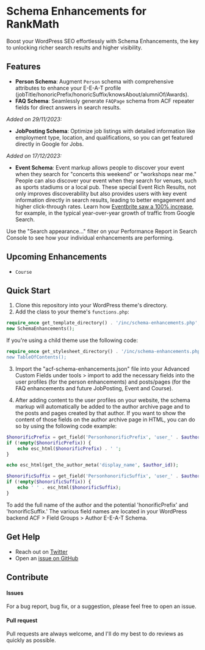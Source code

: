 # Schema Enhancements for RankMath

Boost your WordPress SEO effortlessly with Schema Enhancements, the key to unlocking richer search results and higher visibility.

## Features

- **Person Schema**: Augment `Person` schema with comprehensive attributes to enhance your E-E-A-T profile (jobTitle/honoricPrefix/honoricSuffix/knowsAbout/alumniOf/Awards).
- **FAQ Schema**: Seamlessly generate `FAQPage` schema from ACF repeater fields for direct answers in search results.

*Added  on 29/11/2023:*
- **JobPosting Schema**: Optimize job listings with detailed information like employment type, location, and qualifications, so you can get featured directly in Google for Jobs.

*Added on 17/12/2023:*
- **Event Schema**: Event markup allows people to discover your event when they search for "concerts this weekend" or "workshops near me." People can also discover your event when they search for venues, such as sports stadiums or a local pub. These special Event Rich Results, not only improves discoverability but also provides users with key event information directly in search results, leading to better engagement and higher click-through rates. Learn how [Eventbrite saw a 100% increase](https://developers.google.com/search/case-studies/eventbrite-case-study), for example, in the typical year-over-year growth of traffic from Google Search.

Use the "Search appearance..." filter on your Performance Report in Search Console to see how your individual enhancements are performing.

## Upcoming Enhancements

- `Course`

## Quick Start

1. Clone this repository into your WordPress theme's directory.
2. Add the class to your theme's `functions.php`:

```php
require_once get_template_directory() . '/inc/schema-enhancements.php';
new SchemaEnhancements();
```

If you're using a child theme use the following code:

```php
require_once get_stylesheet_directory() . '/inc/schema-enhancements.php'';
new TableOfContents();
```

3. Import the "acf-schema-enhancements.json" file into your Advanced Custom Fields under tools > import to add the necessary fields into the user profiles (for the person enhancements) and posts/pages (for the FAQ enhancements and future JobPosting, Event and Course).

4. After adding content to the user profiles on your website, the schema markup will automatically be added to the author archive page and to the posts and pages created by that author. If you want to show the content of those fields on the author archive page in HTML, you can do so by using the following code example:

```php
$honorificPrefix = get_field('PersonhonorificPrefix', 'user_' . $author_id);
if (!empty($honorificPrefix)) {
	echo esc_html($honorificPrefix) . ' ';
}

echo esc_html(get_the_author_meta('display_name', $author_id));

$honorificSuffix = get_field('PersonhonorificSuffix', 'user_' . $author_id);
if (!empty($honorificSuffix)) {
	echo ' ' . esc_html($honorificSuffix);
}
```

To add the full name of the author and the potential 'honorificPrefix' and 'honorificSuffix.' The various field names are located in your WordPress backend ACF > Field Groups > Author E-E-A-T Schema.

## Get Help

- Reach out on [Twitter](https://twitter.com/jcvangent)
- Open an [issue on GitHub](https://github.com/hansvangent/rank-math-schema-enhancements/issues/new)

## Contribute

#### Issues

For a bug report, bug fix, or a suggestion, please feel free to open an issue.

#### Pull request

Pull requests are always welcome, and I'll do my best to do reviews as quickly as possible.
